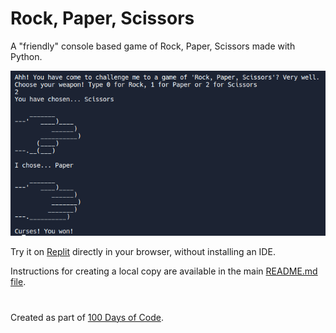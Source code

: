 # Rock, Paper, Scissors

A "friendly" console based game of Rock, Paper, Scissors made with Python.

![Rock, Paper, Scissors](https://github.com/ZanClifton/basic-python-projects/blob/main/images/rock-paper-scissors.png)

Try it on [Replit](https://replit.com/@ZanClifton/rock-paper-scissors?v=1) directly in your browser, without installing an IDE.

Instructions for creating a local copy are available in the main [README.md file](https://github.com/ZanClifton/basic-python-projects/blob/main/README.md).

#

Created as part of [100 Days of Code](https://github.com/ZanClifton/100-days-of-code/blob/master/log.md).
